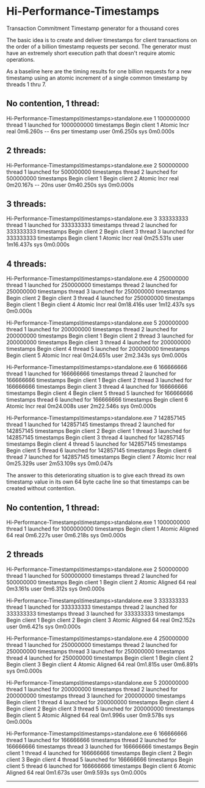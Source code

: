# Hi-Performance-Timestamps
Transaction Commitment Timestamp generator for a thousand cores

The basic idea is to create and deliver timestamps for client transactions on the order of a billion timestamp requests per second.  The generator must have an extremely short execution path that doesn't require atomic operations.

As a baseline here are the timing results for one billion requests for a new timestamp using an atomic increment of a single common timestamp by threads 1 thru  7.

No contention, 1 thread:
------------------------

Hi-Performance-Timestamps\timestamps>standalone.exe 1 1000000000
thread 1 launched for 1000000000 timestamps
Begin client 1
Atomic Incr
 real 0m6.260s -- 6ns per timestamp
 user 0m6.250s
 sys  0m0.000s

2 threads:
------------------------

Hi-Performance-Timestamps\timestamps>standalone.exe 2 500000000
thread 1 launched for 500000000 timestamps
thread 2 launched for 500000000 timestamps
Begin client 1
Begin client 2
Atomic Incr
 real 0m20.167s -- 20ns
 user 0m40.250s
 sys  0m0.000s

3 threads:
------------------------

Hi-Performance-Timestamps\timestamps>standalone.exe 3 333333333
thread 1 launched for 333333333 timestamps
thread 2 launched for 333333333 timestamps
Begin client 2
Begin client 3
thread 3 launched for 333333333 timestamps
Begin client 1
Atomic Incr
 real 0m25.531s
 user 1m16.437s
 sys  0m0.000s

4 threads:
------------------------

Hi-Performance-Timestamps\timestamps>standalone.exe 4 250000000
thread 1 launched for 250000000 timestamps
thread 2 launched for 250000000 timestamps
thread 3 launched for 250000000 timestamps
Begin client 2
Begin client 3
thread 4 launched for 250000000 timestamps
Begin client 1
Begin client 4
Atomic Incr
 real 0m18.416s
 user 1m12.437s
 sys  0m0.000s

Hi-Performance-Timestamps\timestamps>standalone.exe 5 200000000
thread 1 launched for 200000000 timestamps
thread 2 launched for 200000000 timestamps
Begin client 1
Begin client 2
thread 3 launched for 200000000 timestamps
Begin client 3
thread 4 launched for 200000000 timestamps
Begin client 4
thread 5 launched for 200000000 timestamps
Begin client 5
Atomic Incr
 real 0m24.651s
 user 2m2.343s
 sys  0m0.000s

Hi-Performance-Timestamps\timestamps>standalone.exe 6 166666666
thread 1 launched for 166666666 timestamps
thread 2 launched for 166666666 timestamps
Begin client 1
Begin client 2
thread 3 launched for 166666666 timestamps
Begin client 3
thread 4 launched for 166666666 timestamps
Begin client 4
Begin client 5
thread 5 launched for 166666666 timestamps
thread 6 launched for 166666666 timestamps
Begin client 6
Atomic Incr
 real 0m24.008s
 user 2m22.546s
 sys  0m0.000s

Hi-Performance-Timestamps\timestamps>standalone.exe 7 142857145
thread 1 launched for 142857145 timestamps
thread 2 launched for 142857145 timestamps
Begin client 2
Begin client 1
thread 3 launched for 142857145 timestamps
Begin client 3
thread 4 launched for 142857145 timestamps
Begin client 4
thread 5 launched for 142857145 timestamps
Begin client 5
thread 6 launched for 142857145 timestamps
Begin client 6
thread 7 launched for 142857145 timestamps
Begin client 7
Atomic Incr
 real 0m25.329s
 user 2m53.109s
 sys  0m0.047s

The answer to this deteriorating situation is to give each thread its own timestamp value in its own 64 byte cache line so that timestamps can be created without contention.

No contention, 1 thread:
------------------------

Hi-Performance-Timestamps\timestamps>standalone.exe 1 1000000000
thread 1 launched for 1000000000 timestamps
Begin client 1
Atomic Aligned 64
 real 0m6.227s
 user 0m6.218s
 sys  0m0.000s

2 threads
------------------------

Hi-Performance-Timestamps\timestamps>standalone.exe 2 500000000
thread 1 launched for 500000000 timestamps
thread 2 launched for 500000000 timestamps
Begin client 1
Begin client 2
Atomic Aligned 64
 real 0m3.161s
 user 0m6.312s
 sys  0m0.000s

Hi-Performance-Timestamps\timestamps>standalone.exe 3 333333333
thread 1 launched for 333333333 timestamps
thread 2 launched for 333333333 timestamps
thread 3 launched for 333333333 timestamps
Begin client 1
Begin client 2
Begin client 3
Atomic Aligned 64
 real 0m2.152s
 user 0m6.421s
 sys  0m0.000s

Hi-Performance-Timestamps\timestamps>standalone.exe 4 250000000
thread 1 launched for 250000000 timestamps
thread 2 launched for 250000000 timestamps
thread 3 launched for 250000000 timestamps
thread 4 launched for 250000000 timestamps
Begin client 1
Begin client 2
Begin client 3
Begin client 4
Atomic Aligned 64
 real 0m1.815s
 user 0m6.891s
 sys  0m0.000s

Hi-Performance-Timestamps\timestamps>standalone.exe 5 200000000
thread 1 launched for 200000000 timestamps
thread 2 launched for 200000000 timestamps
thread 3 launched for 200000000 timestamps
Begin client 1
thread 4 launched for 200000000 timestamps
Begin client 4
Begin client 2
Begin client 3
thread 5 launched for 200000000 timestamps
Begin client 5
Atomic Aligned 64
 real 0m1.996s
 user 0m9.578s
 sys  0m0.000s

Hi-Performance-Timestamps\timestamps>standalone.exe 6 166666666
thread 1 launched for 166666666 timestamps
thread 2 launched for 166666666 timestamps
thread 3 launched for 166666666 timestamps
Begin client 1
thread 4 launched for 166666666 timestamps
Begin client 2
Begin client 3
Begin client 4
thread 5 launched for 166666666 timestamps
Begin client 5
thread 6 launched for 166666666 timestamps
Begin client 6
Atomic Aligned 64
 real 0m1.673s
 user 0m9.593s
 sys  0m0.000s

------------------------

